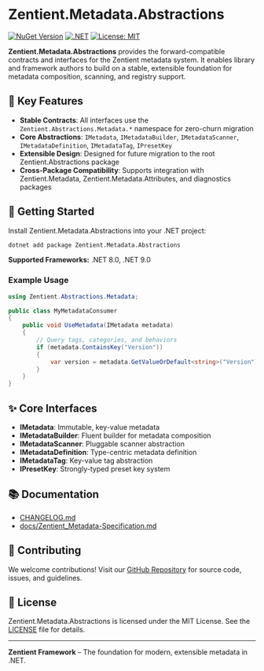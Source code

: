 # Zentient.Metadata.Abstractions

[![NuGet Version](https://img.shields.io/nuget/v/Zentient.Metadata.Abstractions.svg)](https://www.nuget.org/packages/Zentient.Metadata.Abstractions)
[![.NET](https://img.shields.io/badge/.NET-8.0%20%7C%209.0-blue.svg)](https://dotnet.microsoft.com/)
[![License: MIT](https://img.shields.io/badge/License-MIT-yellow.svg)](https://opensource.org/licenses/MIT)

**Zentient.Metadata.Abstractions** provides the forward-compatible contracts and interfaces for the Zentient metadata system. It enables library and framework authors to build on a stable, extensible foundation for metadata composition, scanning, and registry support.

## 🧩 Key Features

- **Stable Contracts**: All interfaces use the `Zentient.Abstractions.Metadata.*` namespace for zero-churn migration
- **Core Abstractions**: `IMetadata`, `IMetadataBuilder`, `IMetadataScanner`, `IMetadataDefinition`, `IMetadataTag`, `IPresetKey`
- **Extensible Design**: Designed for future migration to the root Zentient.Abstractions package
- **Cross-Package Compatibility**: Supports integration with Zentient.Metadata, Zentient.Metadata.Attributes, and diagnostics packages

## 🚀 Getting Started

Install Zentient.Metadata.Abstractions into your .NET project:

```sh
dotnet add package Zentient.Metadata.Abstractions
```

**Supported Frameworks:** .NET 8.0, .NET 9.0

### Example Usage

```csharp
using Zentient.Abstractions.Metadata;

public class MyMetadataConsumer
{
    public void UseMetadata(IMetadata metadata)
    {
        // Query tags, categories, and behaviors
        if (metadata.ContainsKey("Version"))
        {
            var version = metadata.GetValueOrDefault<string>("Version");
        }
    }
}
```

## ✨ Core Interfaces
- **IMetadata**: Immutable, key-value metadata
- **IMetadataBuilder**: Fluent builder for metadata composition
- **IMetadataScanner**: Pluggable scanner abstraction
- **IMetadataDefinition**: Type-centric metadata definition
- **IMetadataTag**: Key-value tag abstraction
- **IPresetKey**: Strongly-typed preset key system

## 📚 Documentation
- [CHANGELOG.md](CHANGELOG.md)
- [docs/Zentient_Metadata-Specification.md](../docs/Zentient_Metadata-Specification.md)

## 🤝 Contributing
We welcome contributions! Visit our [GitHub Repository](https://github.com/ulfbou/Zentient.Metadata) for source code, issues, and guidelines.

## 📄 License
Zentient.Metadata.Abstractions is licensed under the MIT License. See the [LICENSE](../LICENSE) file for details.

---

**Zentient Framework** – The foundation for modern, extensible metadata in .NET.
